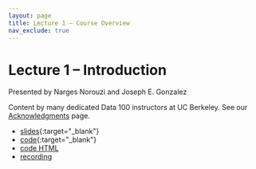 ```yaml
---
layout: page
title: Lecture 1 – Course Overview
nav_exclude: true
---
```


# Lecture 1 – Introduction

Presented by Narges Norouzi and Joseph E. Gonzalez

Content by many dedicated Data 100 instructors at UC Berkeley. See our [Acknowledgments](../../acks) page.

- [slides](https://docs.google.com/presentation/d/19Mu03dm4xFPNkpwnBBFcHsrWNRRQ3d4bFJFHh9J0bhs/edit?usp=sharing){:target="_blank"}
- [code](https://data100.datahub.berkeley.edu/hub/user-redirect/git-pull?repo=https%3A%2F%2Fgithub.com%2FDS-100%2Fsp24-student&urlpath=lab%2Ftree%2Fsp24-student%2Flecture%2Flec01%2Flec01-sp24.ipynb&branch=main){:target="_blank"}
- [code HTML](../../resources/assets/lectures/lec01/lec01.html)
- [recording](https://youtu.be/LNDpalpnwv8)
